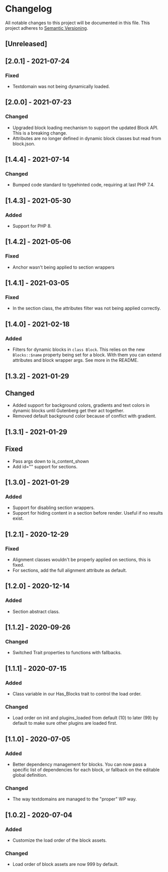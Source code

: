# Changelog

All notable changes to this project will be documented in this file. This project adheres to [Semantic Versioning](https://semver.org/spec/v2.0.0.html).

## [Unreleased]

## [2.0.1] - 2021-07-24

### Fixed

- Textdomain was not being dynamically loaded.

## [2.0.0] - 2021-07-23

### Changed

- Upgraded block loading mechanism to support the updated Block API. This is a breaking change.
- Attributes are no longer defined in dynamic block classes but read from block.json.

## [1.4.4] - 2021-07-14

### Changed

- Bumped code standard to typehinted code, requiring at last PHP 7.4.

## [1.4.3] - 2021-05-30

### Added

- Support for PHP 8.

## [1.4.2] - 2021-05-06

### Fixed

- Anchor wasn't being applied to section wrappers

## [1.4.1] - 2021-03-05

### Fixed

- In the section class, the attributes filter was not being applied correctly.

## [1.4.0] - 2021-02-18

### Added

- Filters for dynamic blocks in `class Block`. This relies on the new `Blocks::$name` property being set for a block. With them you can extend attributes and block wrapper args.
  See more in the README.

## [1.3.2] - 2021-01-29

## Changed

- Added support for background colors, gradients and text colors in dynamic blocks until Gutenberg get their act together.
- Removed default background color because of conflict with gradient.

## [1.3.1] - 2021-01-29

## Fixed

- Pass args down to is_content_shown
- Add id="" support for sections.

## [1.3.0] - 2021-01-29

### Added

- Support for disabling section wrappers.
- Support for hiding content in a section before render. Useful if no results exist.

## [1.2.1] - 2020-12-29

### Fixed

- Alignment classes wouldn't be properly applied on sections, this is fixed.
- For sections, add the full alignment attribute as default.

## [1.2.0] - 2020-12-14

### Added

- Section abstract class.

## [1.1.2] - 2020-09-26

### Changed

- Switched Trait properties to functions with fallbacks.

## [1.1.1] - 2020-07-15

### Added

- Class variable in our Has_Blocks trait to control the load order.

### Changed

- Load order on init and plugins_loaded from default (10) to later (99) by default to make sure other plugins are loaded first.

## [1.1.0] - 2020-07-05

### Added

- Better dependency management for blocks. You can now pass a specific list of dependencies for each block, or fallback on the editable global definition.

### Changed

- The way textdomains are managed to the "proper" WP way.

## [1.0.2] - 2020-07-04

### Added

- Customize the load order of the block assets.

### Changed

- Load order of block assets are now 999 by default.
